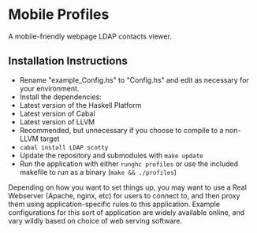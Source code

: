 # Mobile Profiles
A mobile-friendly webpage LDAP contacts viewer.

## Installation Instructions
* Rename "example_Config.hs" to "Config.hs" and edit as necessary for your 
environment.
* Install the dependencies:
 * Latest version of the Haskell Platform
 * Latest version of Cabal
 * Latest version of LLVM 
  * Recommended, but unnecessary if you choose to compile to a non-LLVM target
 * `cabal install LDAP scotty`
* Update the repository and submodules with `make update`
* Run the application with either `runghc profiles` or use the included 
makefile to run as a binary (`make && ./profiles`)


Depending on how you want to set things up, you may want to use a Real 
Webserver (Apache, nginx, etc) for users to connect to, and then proxy them 
using application-specific rules to this application. Example configurations 
for this sort of application are widely available online, and vary wildly 
based on choice of web serving software.

